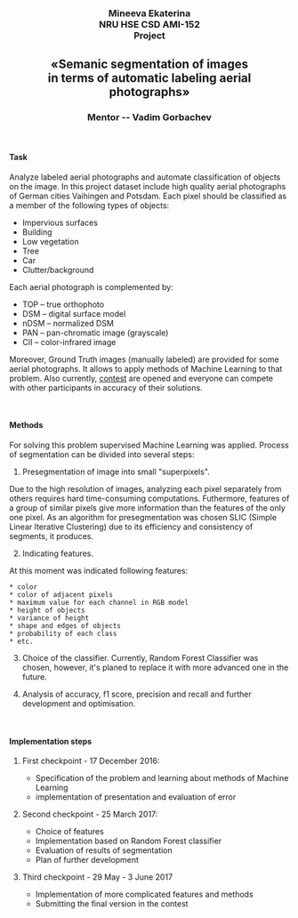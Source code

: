 <h3 align="center">
Mineeva Ekaterina  <br />
NRU HSE CSD AMI-152 <br />
Project  <br />
</h3>
<h2 align="center">
«Semanic segmentation of images  <br />
in terms of automatic labeling aerial photographs»  <br />
</h2>
<h3 align="center">
Mentor -- Vadim Gorbachev
</h3>
 <br />

#### Task

Analyze labeled aerial photographs and automate classification of objects on the image. 
In this project dataset include high quality aerial photographs of German cities Vaihingen and Potsdam. Each pixel should be classified as a member of the following types of objects:


* Impervious surfaces
* Building
* Low vegetation
* Tree
* Car
* Clutter/background

Each aerial photograph is complemented by: 


* TOP – true orthophoto
* DSM – digital surface model
* nDSM – normalized DSM
* PAN – pan-chromatic image (grayscale)
* CII – color-infrared image 


Moreover, Ground Truth images (manually labeled) are provided for some aerial photographs. It allows to apply methods of Machine Learning to that problem. Also currently, [contest](http://www2.isprs.org/commissions/comm3/wg4/semantic-labeling.html) are opened and everyone can compete with other participants in accuracy of their solutions.

 <br />

#### Methods

For solving this problem supervised Machine Learning was applied. Process of segmentation can be divided into several steps:

1. Presegmentation of image into small "superpixels". 

Due to the high resolution of images, analyzing each pixel separately from others requires hard time-consuming computations. Futhermore, features of a group of similar pixels give more information than the features of the only one pixel. As an algorithm for presegmentation was chosen SLIC (Simple Linear Iterative Clustering) due to its efficiency and consistency of segments, it produces.

2. Indicating features.

At this moment was indicated following features:

    * color
    * color of adjacent pixels
    * maximum value for each channel in RGB model
    * height of objects
    * variance of height
    * shape and edges of objects
    * probability of each class 
    * etc.

3. Choice of the classifier.
Currently, Random Forest Classifier was chosen, however, it's planed to replace it with more advanced one in the future.

4. Analysis of accuracy, f1 score, precision and recall and further development and optimisation.

 <br />

#### Implementation steps

1. First checkpoint - 17 December 2016:
    * Specification of the problem and learning about methods of Machine Learning
    * implementation of presentation and evaluation of error

2. Second checkpoint - 25 March 2017:
    * Choice of features 
    * Implementation based on Random Forest classifier
    * Evaluation of results of segmentation
    * Plan of further development

3. Third checkpoint - 29 May - 3 June 2017
    * Implementation of more complicated features and methods 
    * Submitting the final version in the contest